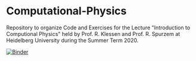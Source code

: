 # Computational-Physics
Repository to organize Code and Exercises for the Lecture "Introduction to Computional Physics" held by Prof. R. Klessen and Prof. R. Spurzem at Heidelberg University during the Summer Term 2020.

[![Binder](https://mybinder.org/badge_logo.svg)](https://mybinder.org/v2/gh/Spektralzerleger/Computational-Physics/master)
